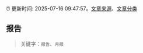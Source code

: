 :alarm_clock: 更新时间: 2025-07-16 09:47:57。[文章来源](/README.md)、[文章分类](/TAGS.md)

## 报告


> 关键字：`报告`、`月报`



